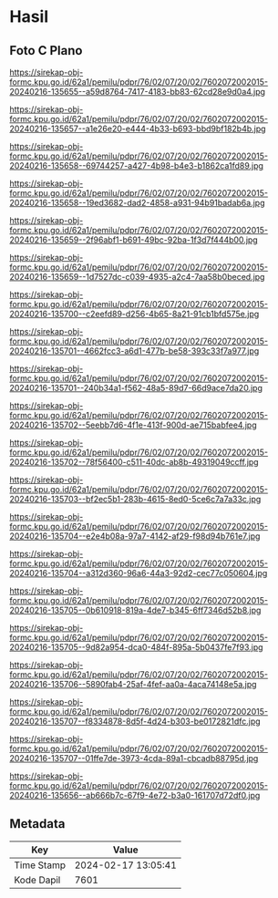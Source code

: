 # Hasil

## Foto C Plano

https://sirekap-obj-formc.kpu.go.id/62a1/pemilu/pdpr/76/02/07/20/02/7602072002015-20240216-135655--a59d8764-7417-4183-bb83-62cd28e9d0a4.jpg

https://sirekap-obj-formc.kpu.go.id/62a1/pemilu/pdpr/76/02/07/20/02/7602072002015-20240216-135657--a1e26e20-e444-4b33-b693-bbd9bf182b4b.jpg

https://sirekap-obj-formc.kpu.go.id/62a1/pemilu/pdpr/76/02/07/20/02/7602072002015-20240216-135658--69744257-a427-4b98-b4e3-b1862ca1fd89.jpg

https://sirekap-obj-formc.kpu.go.id/62a1/pemilu/pdpr/76/02/07/20/02/7602072002015-20240216-135658--19ed3682-dad2-4858-a931-94b91badab6a.jpg

https://sirekap-obj-formc.kpu.go.id/62a1/pemilu/pdpr/76/02/07/20/02/7602072002015-20240216-135659--2f96abf1-b691-49bc-92ba-1f3d7f444b00.jpg

https://sirekap-obj-formc.kpu.go.id/62a1/pemilu/pdpr/76/02/07/20/02/7602072002015-20240216-135659--1d7527dc-c039-4935-a2c4-7aa58b0beced.jpg

https://sirekap-obj-formc.kpu.go.id/62a1/pemilu/pdpr/76/02/07/20/02/7602072002015-20240216-135700--c2eefd89-d256-4b65-8a21-91cb1bfd575e.jpg

https://sirekap-obj-formc.kpu.go.id/62a1/pemilu/pdpr/76/02/07/20/02/7602072002015-20240216-135701--4662fcc3-a6d1-477b-be58-393c33f7a977.jpg

https://sirekap-obj-formc.kpu.go.id/62a1/pemilu/pdpr/76/02/07/20/02/7602072002015-20240216-135701--240b34a1-f562-48a5-89d7-66d9ace7da20.jpg

https://sirekap-obj-formc.kpu.go.id/62a1/pemilu/pdpr/76/02/07/20/02/7602072002015-20240216-135702--5eebb7d6-4f1e-413f-900d-ae715babfee4.jpg

https://sirekap-obj-formc.kpu.go.id/62a1/pemilu/pdpr/76/02/07/20/02/7602072002015-20240216-135702--78f56400-c511-40dc-ab8b-49319049ccff.jpg

https://sirekap-obj-formc.kpu.go.id/62a1/pemilu/pdpr/76/02/07/20/02/7602072002015-20240216-135703--bf2ec5b1-283b-4615-8ed0-5ce6c7a7a33c.jpg

https://sirekap-obj-formc.kpu.go.id/62a1/pemilu/pdpr/76/02/07/20/02/7602072002015-20240216-135704--e2e4b08a-97a7-4142-af29-f98d94b761e7.jpg

https://sirekap-obj-formc.kpu.go.id/62a1/pemilu/pdpr/76/02/07/20/02/7602072002015-20240216-135704--a312d360-96a6-44a3-92d2-cec77c050604.jpg

https://sirekap-obj-formc.kpu.go.id/62a1/pemilu/pdpr/76/02/07/20/02/7602072002015-20240216-135705--0b610918-819a-4de7-b345-6ff7346d52b8.jpg

https://sirekap-obj-formc.kpu.go.id/62a1/pemilu/pdpr/76/02/07/20/02/7602072002015-20240216-135705--9d82a954-dca0-484f-895a-5b0437fe7f93.jpg

https://sirekap-obj-formc.kpu.go.id/62a1/pemilu/pdpr/76/02/07/20/02/7602072002015-20240216-135706--5890fab4-25af-4fef-aa0a-4aca74148e5a.jpg

https://sirekap-obj-formc.kpu.go.id/62a1/pemilu/pdpr/76/02/07/20/02/7602072002015-20240216-135707--f8334878-8d5f-4d24-b303-be0172821dfc.jpg

https://sirekap-obj-formc.kpu.go.id/62a1/pemilu/pdpr/76/02/07/20/02/7602072002015-20240216-135707--01ffe7de-3973-4cda-89a1-cbcadb88795d.jpg

https://sirekap-obj-formc.kpu.go.id/62a1/pemilu/pdpr/76/02/07/20/02/7602072002015-20240216-135656--ab666b7c-67f9-4e72-b3a0-161707d72df0.jpg


## Metadata

| Key        | Value               |
| ---------- | ------------------- |
| Time Stamp | 2024-02-17 13:05:41 |
| Kode Dapil | 7601                |



